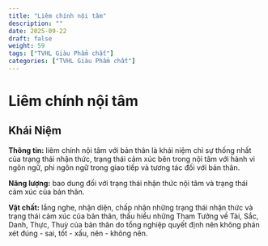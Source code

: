 ```yaml
---
title: "Liêm chính nội tâm"
description: ""
date: 2025-09-22
draft: false
weight: 59
tags: ["TVHL Giàu Phẩm chất"]
categories: ["TVHL Giàu Phẩm chất"]
---
```


# Liêm chính nội tâm

<!-- **Mã:** 
**Nhóm:**  -->

## Khái Niệm

**Thông tin:** liêm chính nội tâm với bản thân là khái niệm chỉ sự thống nhất của trạng thái nhận thức, trạng thái cảm xúc bên trong nội tâm với hành vi ngôn ngữ, phi ngôn ngữ trong giao tiếp và tương tác đối với bản thân.

**Năng lượng:** bao dung đối với trạng thái nhận thức nội tâm và trạng thái cảm xúc của bản thân.

**Vật chất:** lắng nghe, nhận diện, chấp nhận những trạng thái nhận thức và trạng thái cảm xúc của bản thân, thấu hiểu những Tham Tưởng về Tài, Sắc, Danh, Thực, Thuỳ của bản thân do tổng nghiệp quyết định nên không phán xét đúng - sai, tốt - xấu, nên - không nên.

